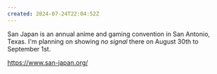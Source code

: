 ```yaml
---
created: 2024-07-24T22:04:52Z
---
```


San Japan is an annual anime and gaming convention in San Antonio, Texas. I'm planning on showing _no signal_ there on August 30th to September 1st.

https://www.san-japan.org/
